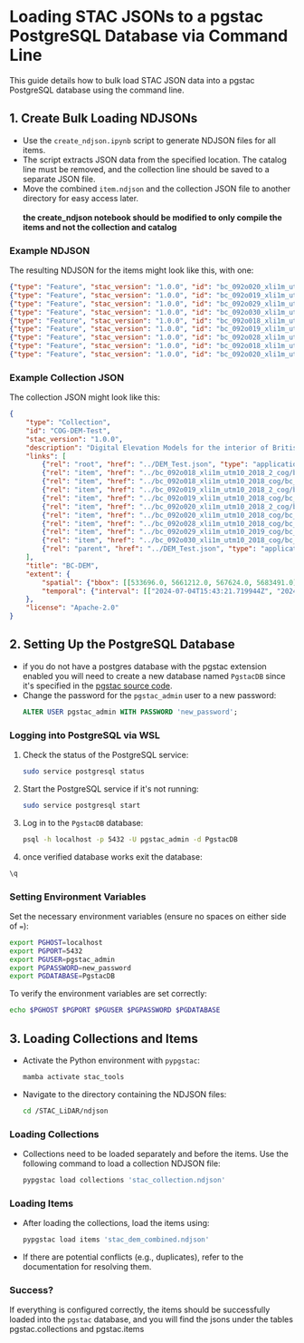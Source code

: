 
# Loading STAC JSONs to a pgstac PostgreSQL Database via Command Line

This guide details how to bulk load STAC JSON data into a pgstac PostgreSQL database using the command line.

## 1. Create Bulk Loading NDJSONs

- Use the `create_ndjson.ipynb` script to generate NDJSON files for all items.
- The script extracts JSON data from the specified location. The catalog line must be removed, and the collection line should be saved to a separate JSON file.
- Move the combined `item.ndjson` and the collection JSON file to another directory for easy access later.<br>
<br>**the create_ndjson notebook should be modified to only compile the items and not the collection and catalog** 
### Example NDJSON 

The resulting NDJSON for the items might look like this, with one:

```json
{"type": "Feature", "stac_version": "1.0.0", "id": "bc_092o020_xli1m_utm10_2018_cog", "properties": {"datetime": "2024-07-04T15:43:22.851051Z"}, "geometry": {"type": "Polygon", "coordinates": [[[555893.0, 5661307.0], [555893.0, 5672410.0], [567624.0, 5672410.0], [567624.0, 5661307.0], [555893.0, 5661307.0]]]}, "links": [{"rel": "root", "href": "../DEM_Test.json", "type": "application/json"}, {"rel": "collection", "href": "../COG-DEM-Test/collection.json", "type": "application/json", "title": "BC-DEM"}, {"rel": "parent", "href": "../DEM_Test.json", "type": "application/json"}], "assets": {"bc_092o020_xli1m_utm10_2018_cog": {"href": "https://nrs.objectstore.gov.bc.ca/cloudgistest/STAC_DEM/Data/bc_092o020_xli1m_utm10_2018_cog.tif", "type": "image/tiff; application=geotiff; profile=cloud-optimized"}}, "bbox": [555893.0, 5661307.0, 567624.0, 5672410.0], "stac_extensions": [], "collection": "COG-DEM-Test"}
{"type": "Feature", "stac_version": "1.0.0", "id": "bc_092o019_xli1m_utm10_2018_2_cog", "properties": {"datetime": "2024-07-04T15:43:22.167823Z"}, "geometry": {"type": "Polygon", "coordinates": [[[541951.0, 5661212.0], [541951.0, 5670352.0], [556016.0, 5670352.0], [556016.0, 5661212.0], [541951.0, 5661212.0]]]}, "links": [{"rel": "root", "href": "../DEM_Test.json", "type": "application/json"}, {"rel": "collection", "href": "../COG-DEM-Test/collection.json", "type": "application/json", "title": "BC-DEM"}, {"rel": "parent", "href": "../DEM_Test.json", "type": "application/json"}], "assets": {"bc_092o019_xli1m_utm10_2018_2_cog": {"href": "https://nrs.objectstore.gov.bc.ca/cloudgistest/STAC_DEM/Data/bc_092o019_xli1m_utm10_2018_2_cog.tif", "type": "image/tiff; application=geotiff; profile=cloud-optimized"}}, "bbox": [541951.0, 5661212.0, 556016.0, 5670352.0], "stac_extensions": [], "collection": "COG-DEM-Test"}
{"type": "Feature", "stac_version": "1.0.0", "id": "bc_092o029_xli1m_utm10_2019_cog", "properties": {"datetime": "2024-07-04T15:43:23.297861Z"}, "geometry": {"type": "Polygon", "coordinates": [[[542485.0, 5672237.0], [542485.0, 5683491.0], [555894.0, 5683491.0], [555894.0, 5672237.0], [542485.0, 5672237.0]]]}, "links": [{"rel": "root", "href": "../DEM_Test.json", "type": "application/json"}, {"rel": "collection", "href": "../COG-DEM-Test/collection.json", "type": "application/json", "title": "BC-DEM"}, {"rel": "parent", "href": "../DEM_Test.json", "type": "application/json"}], "assets": {"bc_092o029_xli1m_utm10_2019_cog": {"href": "https://nrs.objectstore.gov.bc.ca/cloudgistest/STAC_DEM/Data/bc_092o029_xli1m_utm10_2019_cog.tif", "type": "image/tiff; application=geotiff; profile=cloud-optimized"}}, "bbox": [542485.0, 5672237.0, 555894.0, 5683491.0], "stac_extensions": [], "collection": "COG-DEM-Test"}
{"type": "Feature", "stac_version": "1.0.0", "id": "bc_092o030_xli1m_utm10_2018_cog", "properties": {"datetime": "2024-07-04T15:43:23.544498Z"}, "geometry": {"type": "Polygon", "coordinates": [[[555803.0, 5672369.0], [555803.0, 5681181.0], [559397.0, 5681181.0], [559397.0, 5672369.0], [555803.0, 5672369.0]]]}, "links": [{"rel": "root", "href": "../DEM_Test.json", "type": "application/json"}, {"rel": "collection", "href": "../COG-DEM-Test/collection.json", "type": "application/json", "title": "BC-DEM"}, {"rel": "parent", "href": "../DEM_Test.json", "type": "application/json"}], "assets": {"bc_092o030_xli1m_utm10_2018_cog": {"href": "https://nrs.objectstore.gov.bc.ca/cloudgistest/STAC_DEM/Data/bc_092o030_xli1m_utm10_2018_cog.tif", "type": "image/tiff; application=geotiff; profile=cloud-optimized"}}, "bbox": [555803.0, 5672369.0, 559397.0, 5681181.0], "stac_extensions": [], "collection": "COG-DEM-Test"}
{"type": "Feature", "stac_version": "1.0.0", "id": "bc_092o018_xli1m_utm10_2018_cog", "properties": {"datetime": "2024-07-04T15:43:21.937492Z"}, "geometry": {"type": "Polygon", "coordinates": [[[533696.0, 5666237.0], [533696.0, 5672238.0], [541953.0, 5672238.0], [541953.0, 5666237.0], [533696.0, 5666237.0]]]}, "links": [{"rel": "root", "href": "../DEM_Test.json", "type": "application/json"}, {"rel": "collection", "href": "../COG-DEM-Test/collection.json", "type": "application/json", "title": "BC-DEM"}, {"rel": "parent", "href": "../DEM_Test.json", "type": "application/json"}], "assets": {"bc_092o018_xli1m_utm10_2018_cog": {"href": "https://nrs.objectstore.gov.bc.ca/cloudgistest/STAC_DEM/Data/bc_092o018_xli1m_utm10_2018_cog.tif", "type": "image/tiff; application=geotiff; profile=cloud-optimized"}}, "bbox": [533696.0, 5666237.0, 541953.0, 5672238.0], "stac_extensions": [], "collection": "COG-DEM-Test"}
{"type": "Feature", "stac_version": "1.0.0", "id": "bc_092o019_xli1m_utm10_2018_cog", "properties": {"datetime": "2024-07-04T15:43:22.395401Z"}, "geometry": {"type": "Polygon", "coordinates": [[[541919.0, 5663231.0], [541919.0, 5672371.0], [555994.0, 5672371.0], [555994.0, 5663231.0], [541919.0, 5663231.0]]]}, "links": [{"rel": "root", "href": "../DEM_Test.json", "type": "application/json"}, {"rel": "collection", "href": "../COG-DEM-Test/collection.json", "type": "application/json", "title": "BC-DEM"}, {"rel": "parent", "href": "../DEM_Test.json", "type": "application/json"}], "assets": {"bc_092o019_xli1m_utm10_2018_cog": {"href": "https://nrs.objectstore.gov.bc.ca/cloudgistest/STAC_DEM/Data/bc_092o019_xli1m_utm10_2018_cog.tif", "type": "image/tiff; application=geotiff; profile=cloud-optimized"}}, "bbox": [541919.0, 5663231.0, 555994.0, 5672371.0], "stac_extensions": [], "collection": "COG-DEM-Test"}
{"type": "Feature", "stac_version": "1.0.0", "id": "bc_092o028_xli1m_utm10_2018_cog", "properties": {"datetime": "2024-07-04T15:43:23.065555Z"}, "geometry": {"type": "Polygon", "coordinates": [[[535246.0, 5672186.0], [535246.0, 5678033.0], [541921.0, 5678033.0], [541921.0, 5672186.0], [535246.0, 5672186.0]]]}, "links": [{"rel": "root", "href": "../DEM_Test.json", "type": "application/json"}, {"rel": "collection", "href": "../COG-DEM-Test/collection.json", "type": "application/json", "title": "BC-DEM"}, {"rel": "parent", "href": "../DEM_Test.json", "type": "application/json"}], "assets": {"bc_092o028_xli1m_utm10_2018_cog": {"href": "https://nrs.objectstore.gov.bc.ca/cloudgistest/STAC_DEM/Data/bc_092o028_xli1m_utm10_2018_cog.tif", "type": "image/tiff; application=geotiff; profile=cloud-optimized"}}, "bbox": [535246.0, 5672186.0, 541921.0, 5678033.0], "stac_extensions": [], "collection": "COG-DEM-Test"}
{"type": "Feature", "stac_version": "1.0.0", "id": "bc_092o018_xli1m_utm10_2018_2_cog", "properties": {"datetime": "2024-07-04T15:43:21.719944Z"}, "geometry": {"type": "Polygon", "coordinates": [[[539056.0, 5663025.0], [539056.0, 5668306.0], [541996.0, 5668306.0], [541996.0, 5663025.0], [539056.0, 5663025.0]]]}, "links": [{"rel": "root", "href": "../DEM_Test.json", "type": "application/json"}, {"rel": "collection", "href": "../COG-DEM-Test/collection.json", "type": "application/json", "title": "BC-DEM"}, {"rel": "parent", "href": "../DEM_Test.json", "type": "application/json"}], "assets": {"bc_092o018_xli1m_utm10_2018_2_cog": {"href": "https://nrs.objectstore.gov.bc.ca/cloudgistest/STAC_DEM/Data/bc_092o018_xli1m_utm10_2018_2_cog.tif", "type": "image/tiff; application=geotiff; profile=cloud-optimized"}}, "bbox": [539056.0, 5663025.0, 541996.0, 5668306.0], "stac_extensions": [], "collection": "COG-DEM-Test"}
{"type": "Feature", "stac_version": "1.0.0", "id": "bc_092o020_xli1m_utm10_2018_2_cog", "properties": {"datetime": "2024-07-04T15:43:22.609228Z"}, "geometry": {"type": "Polygon", "coordinates": [[[555992.0, 5661249.0], [555992.0, 5663233.0], [561120.0, 5663233.0], [561120.0, 5661249.0], [555992.0, 5661249.0]]]}, "links": [{"rel": "root", "href": "../DEM_Test.json", "type": "application/json"}, {"rel": "collection", "href": "../COG-DEM-Test/collection.json", "type": "application/json", "title": "BC-DEM"}, {"rel": "parent", "href": "../DEM_Test.json", "type": "application/json"}], "assets": {"bc_092o020_xli1m_utm10_2018_2_cog": {"href": "https://nrs.objectstore.gov.bc.ca/cloudgistest/STAC_DEM/Data/bc_092o020_xli1m_utm10_2018_2_cog.tif", "type": "image/tiff; application=geotiff; profile=cloud-optimized"}}, "bbox": [555992.0, 5661249.0, 561120.0, 5663233.0], "stac_extensions": [], "collection": "COG-DEM-Test"}
```

### Example Collection JSON

The collection JSON might look like this:

```json
{
    "type": "Collection",
    "id": "COG-DEM-Test",
    "stac_version": "1.0.0",
    "description": "Digital Elevation Models for the interior of British Columbia",
    "links": [
        {"rel": "root", "href": "../DEM_Test.json", "type": "application/json"},
        {"rel": "item", "href": "../bc_092o018_xli1m_utm10_2018_2_cog/bc_092o018_xli1m_utm10_2018_2_cog.json", "type": "application/json"},
        {"rel": "item", "href": "../bc_092o018_xli1m_utm10_2018_cog/bc_092o018_xli1m_utm10_2018_cog.json", "type": "application/json"},
        {"rel": "item", "href": "../bc_092o019_xli1m_utm10_2018_2_cog/bc_092o019_xli1m_utm10_2018_2_cog.json", "type": "application/json"},
        {"rel": "item", "href": "../bc_092o019_xli1m_utm10_2018_cog/bc_092o019_xli1m_utm10_2018_cog.json", "type": "application/json"},
        {"rel": "item", "href": "../bc_092o020_xli1m_utm10_2018_2_cog/bc_092o020_xli1m_utm10_2018_2_cog.json", "type": "application/json"},
        {"rel": "item", "href": "../bc_092o020_xli1m_utm10_2018_cog/bc_092o020_xli1m_utm10_2018_cog.json", "type": "application/json"},
        {"rel": "item", "href": "../bc_092o028_xli1m_utm10_2018_cog/bc_092o028_xli1m_utm10_2018_cog.json", "type": "application/json"},
        {"rel": "item", "href": "../bc_092o029_xli1m_utm10_2019_cog/bc_092o029_xli1m_utm10_2019_cog.json", "type": "application/json"},
        {"rel": "item", "href": "../bc_092o030_xli1m_utm10_2018_cog/bc_092o030_xli1m_utm10_2018_cog.json", "type": "application/json"},
        {"rel": "parent", "href": "../DEM_Test.json", "type": "application/json"}
    ],
    "title": "BC-DEM",
    "extent": {
        "spatial": {"bbox": [[533696.0, 5661212.0, 567624.0, 5683491.0]]},
        "temporal": {"interval": [["2024-07-04T15:43:21.719944Z", "2024-07-04T15:43:21.937492Z"]]}
    },
    "license": "Apache-2.0"
}
```

## 2. Setting Up the PostgreSQL Database

- if you do not have a postgres database with the pgstac extension enabled you will need to create a new database named `PgstacDB` since it's specified in the [pgstac source code](https://github.com/stac-utils/pgstac/blob/main/src/pypgstac/python/pypgstac/load.py#L150).
- Change the password for the `pgstac_admin` user to a new password:
  ```sql
  ALTER USER pgstac_admin WITH PASSWORD 'new_password';
  ```

### Logging into PostgreSQL via WSL

1. Check the status of the PostgreSQL service:
   ```bash
   sudo service postgresql status
   ```
2. Start the PostgreSQL service if it's not running:
   ```bash
   sudo service postgresql start
   ```
3. Log in to the `PgstacDB` database:
   ```bash
   psql -h localhost -p 5432 -U pgstac_admin -d PgstacDB
   ```
4. once verified database works exit the database: 
  ``` bash
  \q
  ```

### Setting Environment Variables

Set the necessary environment variables (ensure no spaces on either side of `=`):

```bash
export PGHOST=localhost
export PGPORT=5432
export PGUSER=pgstac_admin
export PGPASSWORD=new_password
export PGDATABASE=PgstacDB
```

To verify the environment variables are set correctly:

```bash
echo $PGHOST $PGPORT $PGUSER $PGPASSWORD $PGDATABASE
```

## 3. Loading Collections and Items

- Activate the Python environment with `pypgstac`:
  ```bash
  mamba activate stac_tools
  ```
- Navigate to the directory containing the NDJSON files:
  ```bash
  cd /STAC_LiDAR/ndjson
  ```

### Loading Collections

- Collections need to be loaded separately and before the items. Use the following command to load a collection NDJSON file:
  ```bash
  pypgstac load collections 'stac_collection.ndjson'
  ```

### Loading Items

- After loading the collections, load the items using:
  ```bash
  pypgstac load items 'stac_dem_combined.ndjson'
  ```

- If there are potential conflicts (e.g., duplicates), refer to the documentation for resolving them.

### Success?

If everything is configured correctly, the items should be successfully loaded into the `pgstac` database, and you will find the jsons under the tables pgstac.collections and pgstac.items
